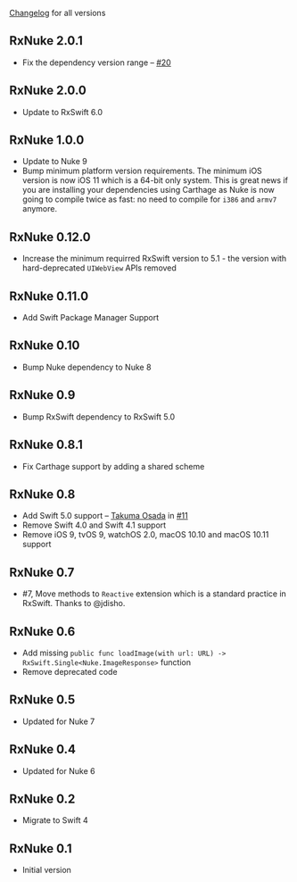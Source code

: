  [Changelog](https://github.com/kean/RxNuke/releases) for all versions

## RxNuke 2.0.1

- Fix the dependency version range – [#20](https://github.com/kean/RxNuke/pull/20) 

## RxNuke 2.0.0

- Update to RxSwift 6.0

## RxNuke 1.0.0

- Update to Nuke 9
- Bump minimum platform version requirements. The minimum iOS version is now iOS 11 which is a 64-bit only system. This is great news if you are installing your dependencies using Carthage as Nuke is now going to compile twice as fast: no need to compile for `i386` and `armv7` anymore.

## RxNuke 0.12.0

- Increase the minimum requirred RxSwift version to 5.1 - the version with hard-deprecated `UIWebView` APIs removed

## RxNuke 0.11.0

- Add Swift Package Manager Support

## RxNuke 0.10

- Bump Nuke dependency to Nuke 8

## RxNuke 0.9

- Bump RxSwift dependency to RxSwift 5.0

## RxNuke 0.8.1

- Fix Carthage support by adding a shared scheme 

## RxNuke 0.8

- Add Swift 5.0 support – [Takuma Osada](https://github.com/takumaosada) in [#11](https://github.com/kean/RxNuke/pull/11)
- Remove Swift 4.0 and Swift 4.1 support
- Remove iOS 9, tvOS 9, watchOS 2.0, macOS 10.10 and macOS 10.11 support

## RxNuke 0.7

- #7, Move methods to `Reactive` extension which is a standard practice in RxSwift. Thanks to @jdisho.

## RxNuke 0.6

- Add missing `public func loadImage(with url: URL) -> RxSwift.Single<Nuke.ImageResponse>` function
- Remove deprecated code

## RxNuke 0.5

- Updated for Nuke 7

## RxNuke 0.4

- Updated for Nuke 6

## RxNuke 0.2

- Migrate to Swift 4

## RxNuke 0.1

- Initial version
